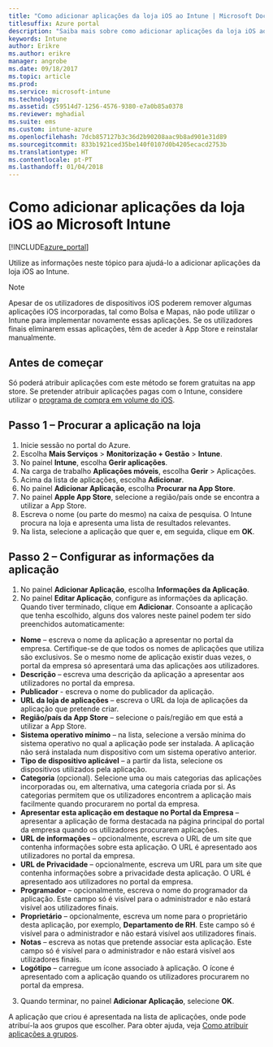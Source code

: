 ```yaml
---
title: "Como adicionar aplicações da loja iOS ao Intune | Microsoft Docs"
titlesuffix: Azure portal
description: "Saiba mais sobre como adicionar aplicações da loja iOS ao Intune.\""
keywords: Intune
author: Erikre
ms.author: erikre
manager: angrobe
ms.date: 09/18/2017
ms.topic: article
ms.prod: 
ms.service: microsoft-intune
ms.technology: 
ms.assetid: c59514d7-1256-4576-9380-e7a0b85a0378
ms.reviewer: mghadial
ms.suite: ems
ms.custom: intune-azure
ms.openlocfilehash: 7dcb857127b3c36d2b90208aac9b8ad901e31d89
ms.sourcegitcommit: 833b1921ced35be140f0107d0b4205ecacd2753b
ms.translationtype: HT
ms.contentlocale: pt-PT
ms.lasthandoff: 01/04/2018
---
```

# <a name="how-to-add-ios-store-apps-to-microsoft-intune"></a>Como adicionar aplicações da loja iOS ao Microsoft Intune

[!INCLUDE[azure_portal](./includes/azure_portal.md)]


Utilize as informações neste tópico para ajudá-lo a adicionar aplicações da loja iOS ao Intune.

>[!NOTE]
>Apesar de os utilizadores de dispositivos iOS poderem remover algumas aplicações iOS incorporadas, tal como Bolsa e Mapas, não pode utilizar o Intune para implementar novamente essas aplicações. Se os utilizadores finais eliminarem essas aplicações, têm de aceder à App Store e reinstalar manualmente.

## <a name="before-you-start"></a>Antes de começar

Só poderá atribuir aplicações com este método se forem gratuitas na app store. Se pretender atribuir aplicações pagas com o Intune, considere utilizar o [programa de compra em volume do iOS](vpp-apps-ios.md).


## <a name="step-1---search-for-the-app-in-the-store"></a>Passo 1 – Procurar a aplicação na loja

1. Inicie sessão no portal do Azure.
2. Escolha **Mais Serviços** > **Monitorização + Gestão** > **Intune**.
3. No painel **Intune**, escolha **Gerir aplicações**.
4. Na carga de trabalho **Aplicações móveis**, escolha **Gerir** > Aplicações.
5. Acima da lista de aplicações, escolha **Adicionar**.
6. No painel **Adicionar Aplicação**, escolha **Procurar na App Store**.
7. No painel **Apple App Store**, selecione a região/país onde se encontra a utilizar a App Store.
8. Escreva o nome (ou parte do mesmo) na caixa de pesquisa. O Intune procura na loja e apresenta uma lista de resultados relevantes.
9. Na lista, selecione a aplicação que quer e, em seguida, clique em **OK**.

## <a name="step-2---configure-app-information"></a>Passo 2 – Configurar as informações da aplicação

1. No painel **Adicionar Aplicação**, escolha **Informações da Aplicação**.
2. No painel **Editar Aplicação**, configure as informações da aplicação. Quando tiver terminado, clique em **Adicionar**. Consoante a aplicação que tenha escolhido, alguns dos valores neste painel podem ter sido preenchidos automaticamente:
- **Nome** – escreva o nome da aplicação a apresentar no portal da empresa. Certifique-se de que todos os nomes de aplicações que utiliza são exclusivos. Se o mesmo nome de aplicação existir duas vezes, o portal da empresa só apresentará uma das aplicações aos utilizadores.
- **Descrição** – escreva uma descrição da aplicação a apresentar aos utilizadores no portal da empresa.
- **Publicador** - escreva o nome do publicador da aplicação.
- **URL da loja de aplicações** – escreva o URL da loja de aplicações da aplicação que pretende criar.
- **Região/país da App Store** – selecione o país/região em que está a utilizar a App Store.
- **Sistema operativo mínimo** – na lista, selecione a versão mínima do sistema operativo no qual a aplicação pode ser instalada. A aplicação não será instalada num dispositivo com um sistema operativo anterior.
- **Tipo de dispositivo aplicável** – a partir da lista, selecione os dispositivos utilizados pela aplicação.
- **Categoria** (opcional). Selecione uma ou mais categorias das aplicações incorporadas ou, em alternativa, uma categoria criada por si. As categorias permitem que os utilizadores encontrem a aplicação mais facilmente quando procurarem no portal da empresa.
- **Apresentar esta aplicação em destaque no Portal da Empresa** – apresentar a aplicação de forma destacada na página principal do portal da empresa quando os utilizadores procurarem aplicações.
- **URL de informações** – opcionalmente, escreva o URL de um site que contenha informações sobre esta aplicação. O URL é apresentado aos utilizadores no portal da empresa.
- **URL de Privacidade** – opcionalmente, escreva um URL para um site que contenha informações sobre a privacidade desta aplicação. O URL é apresentado aos utilizadores no portal da empresa.
- **Programador** – opcionalmente, escreva o nome do programador da aplicação. Este campo só é visível para o administrador e não estará visível aos utilizadores finais.
- **Proprietário** – opcionalmente, escreva um nome para o proprietário desta aplicação, por exemplo, **Departamento de RH**.  Este campo só é visível para o administrador e não estará visível aos utilizadores finais.
- **Notas** – escreva as notas que pretende associar esta aplicação. Este campo só é visível para o administrador e não estará visível aos utilizadores finais.
- **Logótipo** – carregue um ícone associado à aplicação. O ícone é apresentado com a aplicação quando os utilizadores procurarem no portal da empresa.
3. Quando terminar, no painel **Adicionar Aplicação**, selecione **OK**.

A aplicação que criou é apresentada na lista de aplicações, onde pode atribuí-la aos grupos que escolher. Para obter ajuda, veja [Como atribuir aplicações a grupos](apps-deploy.md).
